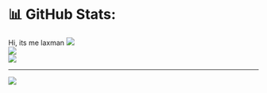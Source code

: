 # 📊 GitHub Stats:
Hi, its me laxman 
![](https://github-readme-stats.vercel.app/api?username=LAXMANPANT123&theme=calm&hide_border=false&include_all_commits=false&count_private=false)<br/>
![](https://nirzak-streak-stats.vercel.app/?user=LAXMANPANT123&theme=calm&hide_border=false)<br/>
![](https://github-readme-stats.vercel.app/api/top-langs/?username=LAXMANPANT123&theme=calm&hide_border=false&include_all_commits=false&count_private=false&layout=compact)

---
[![](https://visitcount.itsvg.in/api?id=LAXMANPANT123&icon=0&color=0)](https://visitcount.itsvg.in)

<!-- Proudly created with GPRM ( https://gprm.itsvg.in ) -->
